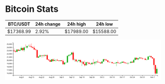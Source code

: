# Bitcoin Stats

BTC/USDT|24h change|24h high|24h low|
|---|---|---|---|
|$17368.99|2.92%|$17989.00|$15588.00|

<img src="./chart.svg">
